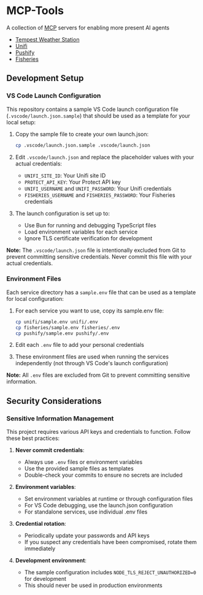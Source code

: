 # MCP-Tools

A collection of [MCP](https://modelcontextprotocol.io/introduction) servers for enabling more present AI agents
- [Tempest Weather Station](tempest/README.md)
- [Unifi](unifi/README.md)
- [Pushify](pushify/README.md)
- [Fisheries](fisheries/README.md)

## Development Setup

### VS Code Launch Configuration

This repository contains a sample VS Code launch configuration file (`.vscode/launch.json.sample`) that should be used as a template for your local setup:

1. Copy the sample file to create your own launch.json:
   ```bash
   cp .vscode/launch.json.sample .vscode/launch.json
   ```

2. Edit `.vscode/launch.json` and replace the placeholder values with your actual credentials:
   - `UNIFI_SITE_ID`: Your Unifi site ID
   - `PROTECT_API_KEY`: Your Protect API key
   - `UNIFI_USERNAME` and `UNIFI_PASSWORD`: Your Unifi credentials
   - `FISHERIES_USERNAME` and `FISHERIES_PASSWORD`: Your Fisheries credentials

3. The launch configuration is set up to:
   - Use Bun for running and debugging TypeScript files
   - Load environment variables for each service
   - Ignore TLS certificate verification for development

**Note:** The `.vscode/launch.json` file is intentionally excluded from Git to prevent committing sensitive credentials. Never commit this file with your actual credentials.

### Environment Files

Each service directory has a `sample.env` file that can be used as a template for local configuration:

1. For each service you want to use, copy its sample.env file:
   ```bash
   cp unifi/sample.env unifi/.env
   cp fisheries/sample.env fisheries/.env
   cp pushify/sample.env pushify/.env
   ```

2. Edit each `.env` file to add your personal credentials

3. These environment files are used when running the services independently (not through VS Code's launch configuration)

**Note:** All `.env` files are excluded from Git to prevent committing sensitive information.

## Security Considerations

### Sensitive Information Management

This project requires various API keys and credentials to function. Follow these best practices:

1. **Never commit credentials**:
   - Always use `.env` files or environment variables
   - Use the provided sample files as templates
   - Double-check your commits to ensure no secrets are included

2. **Environment variables**:
   - Set environment variables at runtime or through configuration files
   - For VS Code debugging, use the launch.json configuration
   - For standalone services, use individual .env files

3. **Credential rotation**:
   - Periodically update your passwords and API keys
   - If you suspect any credentials have been compromised, rotate them immediately

4. **Development environment**:
   - The sample configuration includes `NODE_TLS_REJECT_UNAUTHORIZED=0` for development
   - This should never be used in production environments

